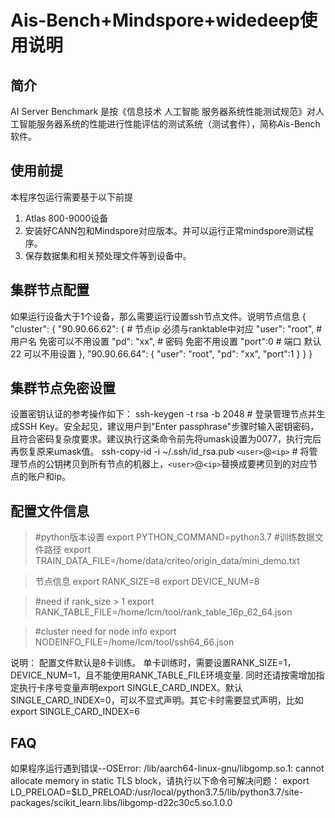 # Ais-Bench+Mindspore+widedeep使用说明

## 简介

AI Server Benchmark 是按《信息技术 人工智能 服务器系统性能测试规范》对人工智能服务器系统的性能进行性能评估的测试系统（测试套件），简称Ais-Bench软件。

## 使用前提

本程序包运行需要基于以下前提

1. Atlas 800-9000设备
2. 安装好CANN包和Mindspore对应版本。并可以运行正常mindspore测试程序。
3. 保存数据集和相关预处理文件等到设备中。

## 集群节点配置

如果运行设备大于1个设备，那么需要运行设置ssh节点文件。说明节点信息
{
"cluster": {
"90.90.66.62": {    # 节点ip 必须与ranktable中对应
"user": "root",   # 用户名 免密可以不用设置
"pd": "xx",  # 密码 免密不用设置
"port":0   # 端口 默认22  可以不用设置
},
"90.90.66.64": {
"user": "root",
"pd": "xx",
"port":1
}
}
}

## 集群节点免密设置

设置密钥认证的参考操作如下：
ssh-keygen -t rsa -b 2048   # 登录管理节点并生成SSH Key。安全起见，建议用户到"Enter passphrase"步骤时输入密钥密码，且符合密码复杂度要求。建议执行这条命令前先将umask设置为0077，执行完后再恢复原来umask值。
ssh-copy-id -i ~/.ssh/id_rsa.pub `<user>`@`<ip>`   # 将管理节点的公钥拷贝到所有节点的机器上，`<user>`@`<ip>`替换成要拷贝到的对应节点的账户和ip。

## 配置文件信息

> #python版本设置
> export PYTHON_COMMAND=python3.7
> #训练数据文件路径
> export TRAIN_DATA_FILE=/home/data/criteo/origin_data/mini_demo.txt

> 节点信息
> export RANK_SIZE=8
> export DEVICE_NUM=8

> #need if rank_size > 1
> export RANK_TABLE_FILE=/home/lcm/tool/rank_table_16p_62_64.json

> #cluster need for node info
> export NODEINFO_FILE=/home/lcm/tool/ssh64_66.json

说明：
配置文件默认是8卡训练。
单卡训练时，需要设置RANK_SIZE=1，DEVICE_NUM=1，且不能使用RANK_TABLE_FILE环境变量.
同时还请按需增加指定执行卡序号变量声明export SINGLE_CARD_INDEX。默认 SINGLE_CARD_INDEX=0，可以不显式声明。其它卡时需要显式声明，比如export SINGLE_CARD_INDEX=6
## FAQ

如果程序运行遇到错误--OSError: /lib/aarch64-linux-gnu/libgomp.so.1: cannot allocate memory in static TLS block，请执行以下命令可解决问题：
export LD_PRELOAD=$LD_PRELOAD:/usr/local/python3.7.5/lib/python3.7/site-packages/scikit_learn.libs/libgomp-d22c30c5.so.1.0.0
